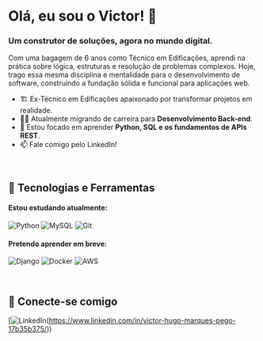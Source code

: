 # Olá, eu sou o Victor! 👋

### Um construtor de soluções, agora no mundo digital.

Com uma bagagem de 6 anos como Técnico em Edificações, aprendi na prática sobre lógica, estruturas e resolução de problemas complexos. Hoje, trago essa mesma disciplina e mentalidade para o desenvolvimento de software, construindo a fundação sólida e funcional para aplicações web.

- 🏗️ Ex-Técnico em Edificações apaixonado por transformar projetos em realidade.
- 👨‍💻 Atualmente migrando de carreira para **Desenvolvimento Back-end**.
- 🌱 Estou focado em aprender **Python, SQL e os fundamentos de APIs REST**.
- 📫 Fale comigo pelo LinkedIn!

<br>

## 🔧 Tecnologias e Ferramentas

#### Estou estudando atualmente:
![Python](https://img.shields.io/badge/Python-3776AB?style=for-the-badge&logo=python&logoColor=white)
![MySQL](https://img.shields.io/badge/MySQL-005C84?style=for-the-badge&logo=mysql&logoColor=white)
![Git](https://img.shields.io/badge/GIT-E44C30?style=for-the-badge&logo=git&logoColor=white)

#### Pretendo aprender em breve:
![Django](https://img.shields.io/badge/Django-092E20?style=for-the-badge&logo=django&logoColor=white)
![Docker](https://img.shields.io/badge/Docker-2496ED?style=for-the-badge&logo=docker&logoColor=white)
![AWS](https://img.shields.io/badge/AWS-232F3E?style=for-the-badge&logo=amazon-aws&logoColor=white)

<br>

## 🔗 Conecte-se comigo
[![LinkedIn](https://img.shields.io/badge/LinkedIn-0077B5?style=for-the-badge&logo=linkedin&logoColor=white)(https://www.linkedin.com/in/victor-hugo-marques-pego-17b35b375/))
